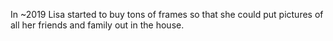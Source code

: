 In ~2019 Lisa started to buy tons of frames so that she could put pictures of all her friends and family out in the house. 